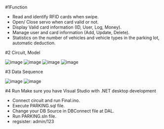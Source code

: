 #1Function

- Read and identify RFID cards when swipe.
- Open/ Close servo when card valid or not.
- Display Valid card information (ID, User, Log, Money).
- Manage user and card information (Add, Update, Delete).
- Statistics on the number of vehicles and vehicle types in the parking lot, automatic deduction.

#2 Circuit, Model





![image](https://github.com/user-attachments/assets/e565115e-5220-4901-94c5-6a067ba32dbb)
![image](https://github.com/user-attachments/assets/7077581d-2b75-40a0-9971-eac4e5a1ba84)
![image](https://github.com/user-attachments/assets/4e967fc6-9e7f-48b2-972c-4f930dd41eea)
![image](https://github.com/user-attachments/assets/4df0d0c9-319c-4a47-9b56-00bcb682e8b3)


#3 Data Sequence





![image](https://github.com/user-attachments/assets/24153421-d49b-4507-b941-684607b22857)
![image](https://github.com/user-attachments/assets/5924bd5c-2124-4360-87d4-eaa81ce34e14)

#4 Run
Make sure you have Visual Studio with .NET desktop development
- Connect circuit and run Final.ino.
- Execute PARKING.sql file.
- Change your DB Source in DBConnect file at DAL.
- Run PARKING.sln file.
- regsister: admin/123
